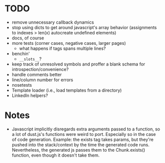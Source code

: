 # TODO
 * remove unnecessary callback dynamics
 * stop using dicts to get around javascript's array behavior
   (assignments to indexes > len(x) autocreate undefined elements)
 * docs, of course
 * more tests (corner cases, negative cases, larger pages)
   * what happens if tags spans multiple lines?
 * benchin'
   * `__slots__`?
 * keep track of unresolved symbols and proffer a blank schema for
   introspection/convenience?
 * handle comments better
 * line/column number for errors
 * nosetests
 * Template loader (i.e., load templates from a directory)
 * LinkedIn helpers?

# Notes
 * Javascript implicitly disregards extra arguments passed
 to a function, so a lot of dust.js's functions were weird
 to port. Especially so in the case of code generation.
 Example: the exists tag takes params, but they're pushed into
 the stack/context by the time the generated code runs. Nevertheless,
 the generated js passes them to the Chunk.exists() function, even
 though it doesn't take them.
